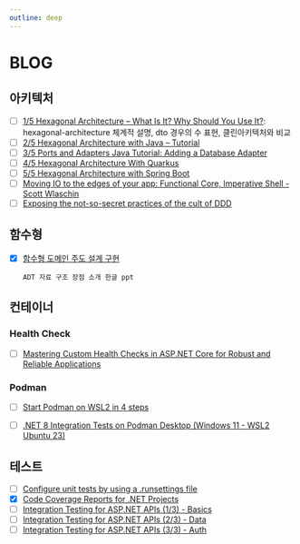 ```yaml
---
outline: deep
---
```


# BLOG

## 아키텍처
- [ ] [1/5 Hexagonal Architecture – What Is It? Why Should You Use It?](https://www.happycoders.eu/software-craftsmanship/hexagonal-architecture/): hexagonal-architecture 체계적 설명, dto 경우의 수 표현, 클린아키텍처와 비교
- [ ] [2/5 Hexagonal Architecture with Java – Tutorial](https://www.happycoders.eu/software-craftsmanship/hexagonal-architecture-java/)
- [ ] [3/5 Ports and Adapters Java Tutorial: Adding a Database Adapter](https://www.happycoders.eu/software-craftsmanship/ports-and-adapters-java-tutorial-db/)
- [ ] [4/5 Hexagonal Architecture With Quarkus](https://www.happycoders.eu/software-craftsmanship/hexagonal-architecture-quarkus/)
- [ ] [5/5 Hexagonal Architecture with Spring Boot](https://www.happycoders.eu/software-craftsmanship/hexagonal-architecture-spring-boot/)
- [ ] [Moving IO to the edges of your app: Functional Core, Imperative Shell - Scott Wlaschin](https://www.youtube.com/watch?v=P1vES9AgfC4)
- [ ] [Exposing the not-so-secret practices of the cult of DDD](https://www.youtube.com/watch?v=ESPnfFT6iD0)

## 함수형
- [x] [함수형 도메인 주도 설계 구현](https://liftio.org/2021/files/jisoo-park-ppt.pdf)
  ```
  ADT 자료 구조 장점 소개 한글 ppt
  ```

## 컨테이너
### Health Check
- [ ] [Mastering Custom Health Checks in ASP.NET Core for Robust and Reliable Applications](https://programmingpulse.vercel.app/blog/mastering-custom-health-checks-in-aspnet-core)

### Podman
- [ ] [Start Podman on WSL2 in 4 steps](https://dev.to/thangchung/start-podman-on-wsl2-in-4-steps-3jn9)
- [ ] [.NET 8 Integration Tests on Podman Desktop (Windows 11 - WSL2 Ubuntu 23)](https://dev.to/thangchung/net-8-integration-tests-on-podman-desktop-windows-11-wsl2-ubuntu-23-4hpo)


## 테스트
- [ ] [Configure unit tests by using a .runsettings file](https://learn.microsoft.com/en-us/visualstudio/test/configure-unit-tests-by-using-a-dot-runsettings-file?view=vs-2022)
- [x] [Code Coverage Reports for .NET Projects](https://knowyourtoolset.com/2024/01/coverage-reports/)
- [ ] [Integration Testing for ASP.NET APIs (1/3) - Basics](https://knowyourtoolset.com/2024/01/integration-testing/)
- [ ] [Integration Testing for ASP.NET APIs (2/3) - Data](https://knowyourtoolset.com/2024/01/integration-testing-data/)
- [ ] [Integration Testing for ASP.NET APIs (3/3) - Auth](https://knowyourtoolset.com/2024/01/integration-testing-auth/)
